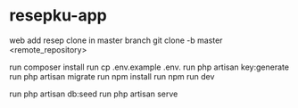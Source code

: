# resepku-app
web add resep
clone in master branch
git clone -b master <remote_repository>

run composer install
run cp .env.example .env.
run php artisan key:generate
run php artisan migrate
run npm install 
run npm run dev

run php artisan db:seed 
run php artisan serve
